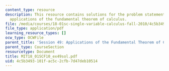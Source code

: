 ```yaml
---
content_type: resource
description: This resource contains solutions for the problem statements related to
  applications of the fundamental theorem of calculus.
file: /media/courses/18-01sc-single-variable-calculus-fall-2010/4c5b3493101fac5c2cfb7d47deb10514_MIT18_01SCF10_ex49sol.pdf
file_type: application/pdf
learning_resource_types: []
ocw_type: OCWFile
parent_title: 'Session 49: Applications of the Fundamental Theorem of Calculus'
parent_type: CourseSection
resourcetype: Document
title: MIT18_01SCF10_ex49sol.pdf
uid: 4c5b3493-101f-ac5c-2cfb-7d47deb10514
---
```

